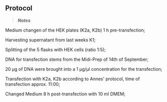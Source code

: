 ﻿---
aimtask: transfection  
protocol: "-"
date: 2019-09-30  
participants: Eva Neugebauer, Leon Altmann
---    
## Protocol  
> _**Notes**_

  

Medium changen of the HEK plates (K2a, K2b) 1 h pre-transfection;

  

Harvesting supernatant from last weeks K1;

  

Splitting of the 5 flasks with HEK cells (ratio 1:5);

  

DNA for transfection stems from the Midi-Prep of 14th of September;

20 µg of DNA were brought into a 1 µg/µl concentration for the transfection;

Transfection with K2a, K2b according to Annes' protocol, time of transfection approx. 11:00;

  

Changed Medium 8 h post-transfection with 10 ml DMEM;
